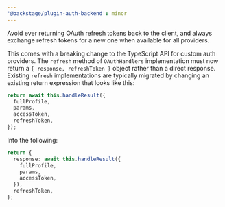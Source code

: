 ```yaml
---
'@backstage/plugin-auth-backend': minor
---
```


Avoid ever returning OAuth refresh tokens back to the client, and always exchange refresh tokens for a new one when available for all providers.

This comes with a breaking change to the TypeScript API for custom auth providers. The `refresh` method of `OAuthHandlers` implementation must now return a `{ response, refreshToken }` object rather than a direct response. Existing `refresh` implementations are typically migrated by changing an existing return expression that looks like this:

```ts
return await this.handleResult({
  fullProfile,
  params,
  accessToken,
  refreshToken,
});
```

Into the following:

```ts
return {
  response: await this.handleResult({
    fullProfile,
    params,
    accessToken,
  }),
  refreshToken,
};
```

